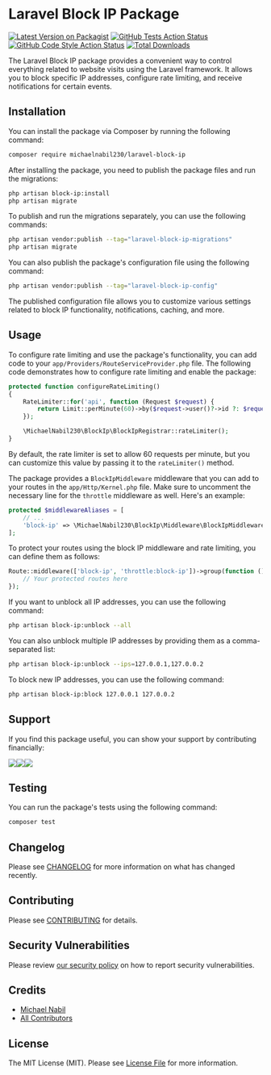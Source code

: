# Laravel Block IP Package

[![Latest Version on Packagist](https://img.shields.io/packagist/v/michaelnabil230/laravel-block-ip.svg?style=flat-square)](https://packagist.org/packages/michaelnabil230/laravel-block-ip)
[![GitHub Tests Action Status](https://img.shields.io/github/workflow/status/michaelnabil230/laravel-block-ip/run-tests?label=tests)](https://github.com/michaelnabil230/laravel-block-ip/actions?query=workflow%3Arun-tests+branch%3Amain)
[![GitHub Code Style Action Status](https://img.shields.io/github/workflow/status/michaelnabil230/laravel-block-ip/Fix%20PHP%20code%20style%20issues?label=code%20style)](https://github.com/michaelnabil230/laravel-block-ip/actions?query=workflow%3A"Fix+PHP+code+style+issues"+branch%3Amain)
[![Total Downloads](https://img.shields.io/packagist/dt/michaelnabil230/laravel-block-ip.svg?style=flat-square)](https://packagist.org/packages/michaelnabil230/laravel-block-ip)

The Laravel Block IP package provides a convenient way to control everything related to website visits using the Laravel framework. It allows you to block specific IP addresses, configure rate limiting, and receive notifications for certain events.

## Installation

You can install the package via Composer by running the following command:

```bash
composer require michaelnabil230/laravel-block-ip
```

After installing the package, you need to publish the package files and run the migrations:

```bash
php artisan block-ip:install
php artisan migrate
```

To publish and run the migrations separately, you can use the following commands:

```bash
php artisan vendor:publish --tag="laravel-block-ip-migrations"
php artisan migrate
```

You can also publish the package's configuration file using the following command:

```bash
php artisan vendor:publish --tag="laravel-block-ip-config"
```

The published configuration file allows you to customize various settings related to block IP functionality, notifications, caching, and more.

## Usage

To configure rate limiting and use the package's functionality, you can add code to your `app/Providers/RouteServiceProvider.php` file. The following code demonstrates how to configure rate limiting and enable the package:

```php
protected function configureRateLimiting()
{
    RateLimiter::for('api', function (Request $request) {
        return Limit::perMinute(60)->by($request->user()?->id ?: $request->ip());
    });

    \MichaelNabil230\BlockIp\BlockIpRegistrar::rateLimiter();
}
```

By default, the rate limiter is set to allow 60 requests per minute, but you can customize this value by passing it to the `rateLimiter()` method.

The package provides a `BlockIpMiddleware` middleware that you can add to your routes in the `app/Http/Kernel.php` file. Make sure to uncomment the necessary line for the `throttle` middleware as well. Here's an example:

```php
protected $middlewareAliases = [
    // ...
    'block-ip' => \MichaelNabil230\BlockIp\Middleware\BlockIpMiddleware::class,
];
```

To protect your routes using the block IP middleware and rate limiting, you can define them as follows:

```php
Route::middleware(['block-ip', 'throttle:block-ip'])->group(function () {
    // Your protected routes here
});
```

If you want to unblock all IP addresses, you can use the following command:

```bash
php artisan block-ip:unblock --all
```

You can also unblock multiple IP addresses by providing them as a comma-separated list:

```bash
php artisan block-ip:unblock --ips=127.0.0.1,127.0.0.2
```

To block new IP addresses, you can use the following command:

```bash
php artisan block-ip:block 127.0.0.1 127.0.0.2
```

## Support

If you find this package useful, you can show your support by contributing financially:

[![](.assets/ko-fi.png)](https://ko-fi.com/michaelnabil230)[![](.assets/buymeacoffee.png)](https://www.buymeacoffee.com/michaelnabil230)[![](.assets/paypal.png)](https://www.paypal.com/paypalme/MichaelNabil23)

## Testing

You can run the package's tests using the following command:

```bash
composer test
```

## Changelog

Please see [CHANGELOG](CHANGELOG.md) for more information on what has changed recently.

## Contributing

Please see [CONTRIBUTING](CONTRIBUTING.md) for details.

## Security Vulnerabilities

Please review [our security policy](../../security/policy) on how to report security vulnerabilities.

## Credits

- [Michael Nabil](https://github.com/MichaelNabil230)
- [All Contributors](../../contributors)

## License

The MIT License (MIT). Please see [License File](LICENSE.md) for more information.
